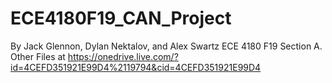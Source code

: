 # ECE4180F19_CAN_Project
By Jack Glennon, Dylan Nektalov, and Alex Swartz
ECE 4180 F19 Section A. 
Other Files at https://onedrive.live.com/?id=4CEFD351921E99D4%2119794&cid=4CEFD351921E99D4
